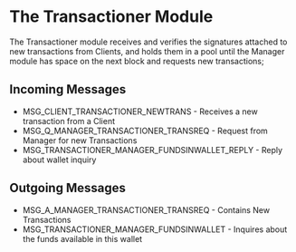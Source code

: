 # The Transactioner Module

The Transactioner module receives and verifies the signatures attached to new transactions from Clients, and holds them in a pool until the Manager module has space on the next block and requests new transactions;

## Incoming Messages
- MSG_CLIENT_TRANSACTIONER_NEWTRANS - Receives a new transaction from a Client
- MSG_Q_MANAGER_TRANSACTIONER_TRANSREQ - Request from Manager for new Transactions
- MSG_TRANSACTIONER_MANAGER_FUNDSINWALLET_REPLY - Reply about wallet inquiry

## Outgoing Messages
- MSG_A_MANAGER_TRANSACTIONER_TRANSREQ -  Contains New Transactions
- MSG_TRANSACTIONER_MANAGER_FUNDSINWALLET - Inquires about the funds available in this wallet